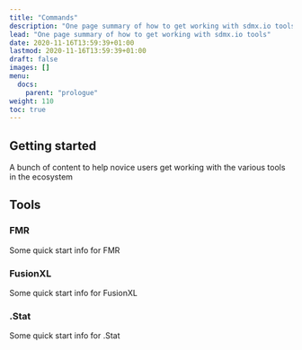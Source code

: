 ```yaml
---
title: "Commands"
description: "One page summary of how to get working with sdmx.io tools"
lead: "One page summary of how to get working with sdmx.io tools"
date: 2020-11-16T13:59:39+01:00
lastmod: 2020-11-16T13:59:39+01:00
draft: false
images: []
menu:
  docs:
    parent: "prologue"
weight: 110
toc: true
---
```


## Getting started

A bunch of content to help novice users get working with the various tools in the ecosystem

## Tools

### FMR

Some quick start info for FMR

### FusionXL

Some quick start info for FusionXL

### .Stat

Some quick start info for .Stat
